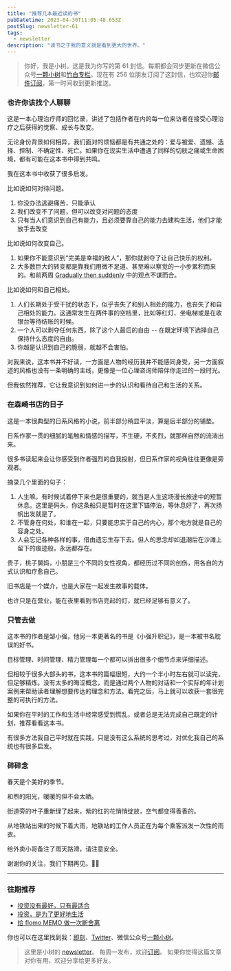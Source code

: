 ```yaml
---
title: "推荐几本最近读的书"
pubDatetime: 2023-04-30T11:05:48.653Z
postSlug: newsletter-61
tags:
  - newsletter
description: "读书之于我的意义就是看到更大的世界。"
---
```


> 你好，我是小树。这是我为你写的第 61 封信。每期都会同步更新在微信公众号[一颗小树](https://weixin.sogou.com/weixin?query=a_warm_tree)和[竹白专栏](https://xiaoshu.zhubai.love)。现在有 256 位朋友订阅了这封信，也欢迎你[邮件订阅](https://xiaoshu.zhubai.love)，第一时间收到更新推送。

### 也许你该找个人聊聊

这是一本心理治疗师的回忆录，讲述了包括作者在内的每一位来访者在接受心理治疗之后获得的觉察、成长与改变。

无论身份背景如何相异，我们面对的烦恼都是有共通之处的：爱与被爱、遗憾、选择、控制、不确定性、死亡。如果你在现实生活中遭遇了同样的切肤之痛或生命困境，都有可能在这本书中得到共鸣。

我在这本书中收获了很多启发。

比如说如何对待问题。

1. 你没办法逃避痛苦，只能承认
2. 我们改变不了问题，但可以改变对问题的态度
3. 只有当人们意识到自己有能力，且必须要靠自己的能力去建构生活，他们才能放手去改变

比如说如何改变自己。

1. 如果你不能意识到“完美是幸福的敌人”，那你就剥夺了让自己快乐的权利。
2. 大多数巨大的转变都是靠我们用微不足道、甚至难以察觉的一小步累积而来的。和前两周 [Gradually then suddenly](https://mp.weixin.qq.com/s/oMLqz8Y5UiSEv-ESlw1o0g) 中的观点不谋而合。

比如说如何和自己相处。

1. 人们长期处于受干扰的状态下，似乎丧失了和别人相处的能力，也丧失了和自己相处的能力。这通常发生在两件事的空档里，比如等红灯、坐电梯或是在收银台等待结账的时候。
2. 一个人可以剥夺任何东西，除了这个人最后的自由 -- 在既定环境下选择自己保持什么态度的自由。
3. 你越是认识到自己的脆弱，就越不会害怕。

对我来说，这本书并不好读，一方面是人物的经历我并不能感同身受，另一方面叙述的风格也没有一条明确的主线，更像是一位心理咨询师陪伴你走过的一段时光。

但我依然推荐，它让我意识到如何进一步的认识和看待自己和生活的关系。

### 在森崎书店的日子

这是一本很典型的日系风格的小说，前半部分稍显平淡，算是后半部分的铺垫。

日系作家一贯的细腻的笔触和情感的描写，不生硬，不炙烈，就那样自然的流淌出来。

很多书读起来会让你感受到作者强烈的自我投射，但日系作家的视角往往更像是旁观者。

摘录几个里面的句子：

1. 人生嘛，有时候试着停下来也是很重要的，就当是人生这场漫长旅途中的短暂休息。这里是码头，你这条船只是暂时在这里下锚停泊，等休息好了，再次扬帆出发就是了。
2. 不管身在何处，和谁在一起，只要能忠实于自己的内心，那个地方就是自己的容身之处。
3. 人会忘记各种各样的事，借由遗忘生存下去。但人的思念却如退潮后在沙滩上留下的痕迹般，永远都存在。

贵子，桃子舅妈，小朋是三个不同的女性视角，都经历过不同的创伤，用各自的方式认识和疗愈自己。

旧书店是一个媒介，也是大家在一起发生故事的载体。

也许只是在营业，能在夜里看到书店亮起的灯，就已经足够有意义了。

### 只管去做

这本书的作者是邹小强，他另一本更著名的书是《小强升职记》，是一本被书名耽误的好书。

目标管理、时间管理、精力管理每一个都可以拆出很多个细节点来详细描述。

但相较于很多大部头的书，这本书的篇幅很短，大约一个半小时左右就可以读完，但足够精炼。没有太多的晦涩概念，而是通过两个人物的对话和一个实际的年计划案例来帮助读者理解想要传达的理念和方法。看完之后，马上就可以收获一套很完整的可执行的方法。

如果你在平时的工作和生活中经常感受到慌乱，或者总是无法完成自己既定的计划，推荐看看这本书。

有很多方法我自己平时就在实践，只是没有这么系统的思考过，对优化我自己的系统也有很多启发。

### 碎碎念

春天是个美好的季节。

和煦的阳光，暖暖的但不会太晒。

街道旁的叶子重新绿了起来，紫的红的花悄悄绽放，空气都变得香香的。

从地铁站出来的时候下着大雨，地铁站的工作人员正在为每个乘客派发一次性的雨衣。

给外卖小哥备注了雨天路滑，请注意安全。

谢谢你的关注，我们下期再见。👋🏻

---

### 往期推荐

- [投资没有最好，只有最适合](https://mp.weixin.qq.com/s/IVjw6-6rc7ehsxTRzqt_hw)
- [投资，是为了更好地生活](https://mp.weixin.qq.com/s/8eUIjn0mmlI2CQY7lpl8eg)
- [给 flomo MEMO 做一次断舍离](https://mp.weixin.qq.com/s/L6DVfyfhCOqEcDLH31giAw)

你也可以在这里找到我：[即刻](https://okjk.co/3Vsn5T)、[Twitter](https://twitter.com/yeshu_in_future)、微信公众号[一颗小树](https://weixin.sogou.com/weixin?query=a_warm_tree)。

> 这里是小树的 [newsletter](https://xiaoshu.zhubai.love)。 每周一发布，欢迎[订阅](https://xiaoshu.zhubai.love)。
> 如果你觉得这篇文章对你有用，欢迎分享给更多好友。
